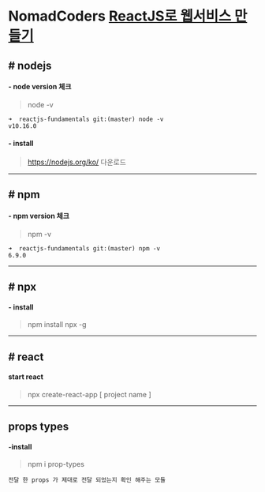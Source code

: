# NomadCoders [ReactJS로 웹서비스 만들기](https://academy.nomadcoders.co/p/reactjs-fundamentals)

## # nodejs

#### - node version 체크

> node -v

```
➜  reactjs-fundamentals git:(master) node -v
v10.16.0
```

#### - install

> https://nodejs.org/ko/ 다운로드

---

## # npm

#### - npm version 체크

> npm -v

```
➜  reactjs-fundamentals git:(master) npm -v
6.9.0
```

---

## # npx

#### - install

> npm install npx -g

---

## # react

#### start react

> npx create-react-app [ project name ]

---

## props types

#### -install

> npm i prop-types

```
전달 한 props 가 제대로 전달 되었는지 확인 해주는 모듈
```
